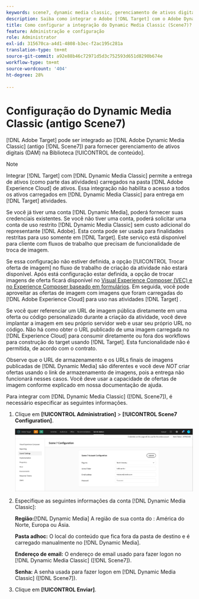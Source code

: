 ```yaml
---
keywords: scene7, dynamic media classic, gerenciamento de ativos digitais, ativos, dam, biblioteca de conteúdo, trocar imagem
description: Saiba como integrar o Adobe [!DNL Target] com o Adobe Dynamic Media Classic (antigo Scene7) para fornecer gerenciamento de ativos digitais (DAM) na Biblioteca de conteúdo.
title: Como configurar a integração do Dynamic Media Classic (Scene7)?
feature: Administração e configuração
role: Administrator
exl-id: 315670ca-a4d1-4808-b3ec-f2ac195c281a
translation-type: tm+mt
source-git-commit: a92e88b46c72971d5d3c752593d651d8290b674e
workflow-type: tm+mt
source-wordcount: '404'
ht-degree: 28%

---
```


# Configuração do Dynamic Media Classic (antigo Scene7)

[!DNL Adobe Target] pode ser integrado ao  [!DNL Adobe Dynamic Media Classic] (antigo  [!DNL Scene7]) para fornecer gerenciamento de ativos digitais (DAM) na Biblioteca  [!UICONTROL de conteúdo].

>[!NOTE]
>
>Integrar [!DNL Target] com [!DNL Dynamic Media Classic] permite a entrega de ativos (como parte das atividades) carregados na pasta [!DNL Adobe Experience Cloud] de ativos. Essa integração não habilita o acesso a todos os ativos carregados em [!DNL Dynamic Media Classic] para entrega em [!DNL Target] atividades.

Se você já tiver uma conta [!DNL Dynamic Media], poderá fornecer suas credenciais existentes. Se você não tiver uma conta, poderá solicitar uma conta de uso restrito [!DNL Dynamic Media Classic] sem custo adicional do representante [!DNL Adobe]. Esta conta pode ser usada para finalidades restritas para uso somente em [!DNL Target]. Este serviço está disponível para cliente com fluxos de trabalho que precisam de funcionalidade de troca de imagem.

<!-- 
>[!NOTE]
>
>A restricted-use, free [!DNL Dynamic Media Classic] account for [!DNL Adobe Target] is no longer supported for new customers or new users. Existing sign-in credentials work as usual. 
-->

Se essa configuração não estiver definida, a opção [!UICONTROL Trocar oferta de imagem] no fluxo de trabalho de criação da atividade não estará disponível. Após está configuração estar definida, a opção de trocar imagens de oferta ficará disponível no  [Visual Experience Composer (VEC) e no Experience Composer baseado em formulários](/help/c-experiences/experiences.md#concept_A2E10F6AFB3D4AEAB6951EE14688848D). Em seguida, você pode aproveitar as ofertas de imagem com imagens que foram carregadas do [!DNL Adobe Experience Cloud] para uso nas atividades [!DNL Target] .

Se você quer referenciar um URL de imagem pública diretamente em uma oferta ou código personalizado durante a criação da atividade, você deve implantar a imagem em seu próprio servidor web e usar seu próprio URL no código. Não há como obter o URL publicado de uma imagem carregada no [!DNL Experience Cloud] para consumir diretamente ou fora dos workflows para construção do target usando [!DNL Target]. Esta funcionalidade não é permitida, de acordo com o contrato.

Observe que o URL de armazenamento e os URLs finais de imagens publicadas de [!DNL Dynamic Media] são diferentes e você deve *NOT* criar ofertas usando o link de armazenamento de imagens, pois a entrega não funcionará nesses casos. Você deve usar a capacidade de ofertas de imagem conforme explicado em nossa documentação de ajuda.

Para integrar com [!DNL Dynamic Media Classic] ([!DNL Scene7]), é necessário especificar as seguintes informações.

1. Clique em **[!UICONTROL Administration]** > **[!UICONTROL Scene7 Configuration]**.

   ![página do Scene7](/help/administrating-target/assets/scene7.png)

1. Especifique as seguintes informações da conta [!DNL Dynamic Media Classic]:

   **Região:**[!DNL Dynamic Media] A região de sua conta do : América do Norte, Europa ou Ásia.

   **Pasta adhoc:** O local do conteúdo que fica fora da pasta de destino e é carregado manualmente no [!DNL Dynamic Media].

   **Endereço de email:** O endereço de email usado para fazer logon no  [!DNL Dynamic Media Classic] ([!DNL Scene7]).

   **Senha:** A senha usada para fazer logon em  [!DNL Dynamic Media Classic] ([!DNL Scene7]).

1. Clique em **[!UICONTROL Enviar]**.
